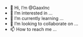 - 👋 Hi, I’m @GaaxInc
- 👀 I’m interested in ...
- 🌱 I’m currently learning ...
- 💞️ I’m looking to collaborate on ...
- 📫 How to reach me ...

<!---
GaaxInc/GaaxInc is a ✨ special ✨ repository because its `README.md` (this file) appears on your GitHub profile.
You can click the Preview link to take a look at your changes.
--->
